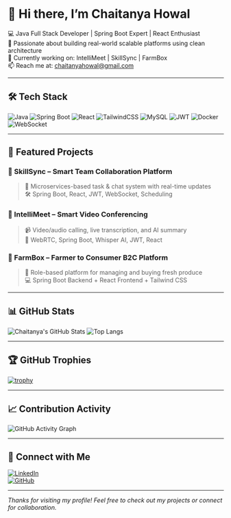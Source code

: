 # 👋 Hi there, I’m Chaitanya Howal

💻 Java Full Stack Developer | Spring Boot Expert | React Enthusiast  
🚀 Passionate about building real-world scalable platforms using clean architecture  
🎯 Currently working on: IntelliMeet | SkillSync | FarmBox  
📫 Reach me at: [chaitanyahowal@gmail.com](mailto:chaitanyahowal@gmail.com)

---

## 🛠️ Tech Stack

![Java](https://img.shields.io/badge/Java-ED8B00?style=for-the-badge&logo=java&logoColor=white)
![Spring Boot](https://img.shields.io/badge/SpringBoot-6DB33F?style=for-the-badge&logo=spring-boot&logoColor=white)
![React](https://img.shields.io/badge/React-20232A?style=for-the-badge&logo=react&logoColor=61DAFB)
![TailwindCSS](https://img.shields.io/badge/TailwindCSS-38B2AC?style=for-the-badge&logo=tailwind-css&logoColor=white)
![MySQL](https://img.shields.io/badge/MySQL-00758F?style=for-the-badge&logo=mysql&logoColor=white)
![JWT](https://img.shields.io/badge/JWT-black?style=for-the-badge&logo=JSON%20web%20tokens)
![Docker](https://img.shields.io/badge/Docker-2496ED?style=for-the-badge&logo=docker&logoColor=white)
![WebSocket](https://img.shields.io/badge/WebSocket-35495E?style=for-the-badge&logo=websockets&logoColor=white)

---

## 💼 Featured Projects

### 🔹 SkillSync – Smart Team Collaboration Platform  
> 🚀 Microservices-based task & chat system with real-time updates  
> 🛠 Spring Boot, React, JWT, WebSocket, Scheduling

### 🔹 IntelliMeet – Smart Video Conferencing  
> 📹 Video/audio calling, live transcription, and AI summary  
> 🧠 WebRTC, Spring Boot, Whisper AI, JWT, React

### 🔹 FarmBox – Farmer to Consumer B2C Platform  
> 🌱 Role-based platform for managing and buying fresh produce  
> 💻 Spring Boot Backend + React Frontend + Tailwind CSS

---

## 📊 GitHub Stats

![Chaitanya's GitHub Stats](https://github-readme-stats.vercel.app/api?username=chaitanya777-byte&show_icons=true&theme=radical)
![Top Langs](https://github-readme-stats.vercel.app/api/top-langs/?username=chaitanya777-byte&layout=compact&theme=radical)

---

## 🏆 GitHub Trophies

[![trophy](https://github-profile-trophy.vercel.app/?username=chaitanya777-byte&theme=onedark)](https://github.com/ryo-ma/github-profile-trophy)

---

## 📈 Contribution Activity

![GitHub Activity Graph](https://github-readme-activity-graph.vercel.app/graph?username=chaitanya777-byte&theme=dracula)

---

## 🔗 Connect with Me

[![LinkedIn](https://img.shields.io/badge/LinkedIn-Connect-blue?style=for-the-badge&logo=linkedin)](https://www.linkedin.com/in/chaitanya-howal-740bb0199)  
[![GitHub](https://img.shields.io/badge/GitHub-Follow-black?style=for-the-badge&logo=github)](https://github.com/chaitanya777-byte)

---

_Thanks for visiting my profile! Feel free to check out my projects or connect for collaboration._
